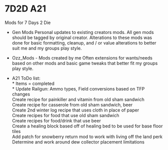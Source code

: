# 7D2D A21
Mods for 7 Days 2 Die

- Gen Mods
Personal updates to existing creators mods. 
All gen mods should be tagged by original creator. Alterations to these mods was done for basic formatting, cleanup, and / or value alterations to better suit me and my groups play style.

- Ozz_Mods - Mods created by me
Often extensions for wants/needs based on other mods and basic game tweaks that better fit my groups play style.

- A21 ToDo list:<br />
\* Items = completed<br />
	\* Update Railgun: Ammo types, Field conversions based on TFP changes
	<br />Create recipe for painkiller and vitamin from old sham sandwich
	<br />Create recipe for casserole from old sham sandwich, beer
	<br />Create 2nd winter log recipe that uses cloth in place of paper
	<br />Create recipes for food that use old sham sandwich 
	<br />Create recipes for food/drink that use beer
	<br />Create a healing block based off of healing bed to be used for base floor tiles
	<br />Add patch for snowberry return mod to work with living off the land perk
	<br />Determine and work around dew collector placement limitations